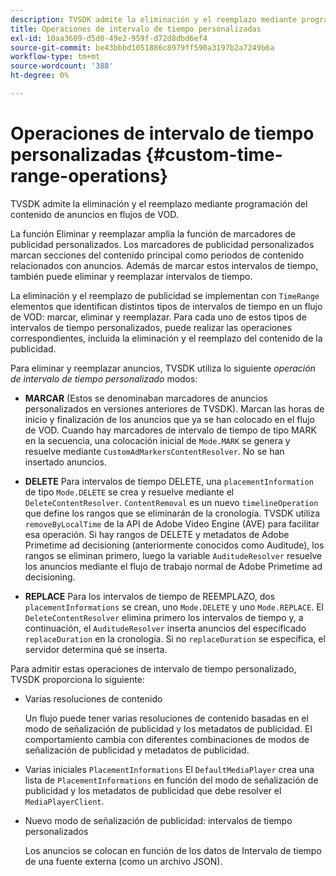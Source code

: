 ```yaml
---
description: TVSDK admite la eliminación y el reemplazo mediante programación del contenido de anuncios en flujos de VOD.
title: Operaciones de intervalo de tiempo personalizadas
exl-id: 10aa3609-d5d0-49e2-959f-d72d8dbd6ef4
source-git-commit: be43bbbd1051886c8979ff590a3197b2a7249b6a
workflow-type: tm+mt
source-wordcount: '388'
ht-degree: 0%

---
```


# Operaciones de intervalo de tiempo personalizadas {#custom-time-range-operations}

TVSDK admite la eliminación y el reemplazo mediante programación del contenido de anuncios en flujos de VOD.

La función Eliminar y reemplazar amplía la función de marcadores de publicidad personalizados. Los marcadores de publicidad personalizados marcan secciones del contenido principal como periodos de contenido relacionados con anuncios. Además de marcar estos intervalos de tiempo, también puede eliminar y reemplazar intervalos de tiempo.

La eliminación y el reemplazo de publicidad se implementan con `TimeRange` elementos que identifican distintos tipos de intervalos de tiempo en un flujo de VOD: marcar, eliminar y reemplazar. Para cada uno de estos tipos de intervalos de tiempo personalizados, puede realizar las operaciones correspondientes, incluida la eliminación y el reemplazo del contenido de la publicidad.

Para eliminar y reemplazar anuncios, TVSDK utiliza lo siguiente *operación de intervalo de tiempo personalizado* modos:

* **MARCAR**
(Estos se denominaban marcadores de anuncios personalizados en versiones anteriores de TVSDK). Marcan las horas de inicio y finalización de los anuncios que ya se han colocado en el flujo de VOD. Cuando hay marcadores de intervalo de tiempo de tipo MARK en la secuencia, una colocación inicial de 
`Mode.MARK` se genera y resuelve mediante `CustomAdMarkersContentResolver`. No se han insertado anuncios.

* **DELETE**
Para intervalos de tiempo DELETE, una 
`placementInformation` de tipo `Mode.DELETE` se crea y resuelve mediante el `DeleteContentResolver`. `ContentRemoval` es un nuevo `timelineOperation` que define los rangos que se eliminarán de la cronología. TVSDK utiliza `removeByLocalTime` de la API de Adobe Video Engine (AVE) para facilitar esa operación. Si hay rangos de DELETE y metadatos de Adobe Primetime ad decisioning (anteriormente conocidos como Auditude), los rangos se eliminan primero, luego la variable `AuditudeResolver` resuelve los anuncios mediante el flujo de trabajo normal de Adobe Primetime ad decisioning.

* **REPLACE**
Para los intervalos de tiempo de REEMPLAZO, dos 
`placementInformations` se crean, uno `Mode.DELETE` y uno `Mode.REPLACE`. El `DeleteContentResolver` elimina primero los intervalos de tiempo y, a continuación, el `AuditudeResolver` inserta anuncios del especificado `replaceDuration` en la cronología. Si no `replaceDuration` se especifica, el servidor determina qué se inserta.

Para admitir estas operaciones de intervalo de tiempo personalizado, TVSDK proporciona lo siguiente:

* Varias resoluciones de contenido

   Un flujo puede tener varias resoluciones de contenido basadas en el modo de señalización de publicidad y los metadatos de publicidad. El comportamiento cambia con diferentes combinaciones de modos de señalización de publicidad y metadatos de publicidad.
* Varias iniciales `PlacementInformations` El `DefaultMediaPlayer` crea una lista de `PlacementInformations` en función del modo de señalización de publicidad y los metadatos de publicidad que debe resolver el `MediaPlayerClient`.

* Nuevo modo de señalización de publicidad: intervalos de tiempo personalizados

   Los anuncios se colocan en función de los datos de Intervalo de tiempo de una fuente externa (como un archivo JSON).
